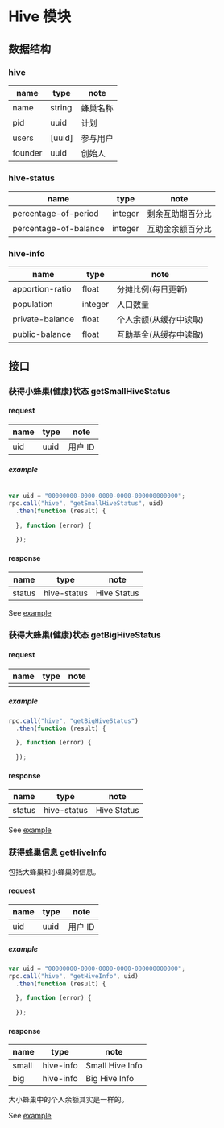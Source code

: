 # Hive 模块

## 数据结构

### hive

|name|type|note|
|----|----|----|
|name|string|蜂巢名称|
|pid|uuid|计划|
|users|[uuid]|参与用户|
|founder|uuid|创始人|

### hive-status

|name|type|note|
|----|----|----|
|percentage-of-period|integer|剩余互助期百分比|
|percentage-of-balance|integer|互助金余额百分比|

### hive-info

|name|type|note|
|----|----|----|
|apportion-ratio|float|分摊比例(每日更新)|
|population|integer|人口数量|
|private-balance|float|个人余额(从缓存中读取)|
|public-balance|float|互助基金(从缓存中读取)|

## 接口

### 获得小蜂巢(健康)状态 getSmallHiveStatus

#### request

|name|type|note|
|----|----|----|
|uid|uuid|用户 ID|

##### example

```javascript

var uid = "00000000-0000-0000-0000-000000000000";
rpc.call("hive", "getSmallHiveStatus", uid)
  .then(function (result) {

  }, function (error) {

  });
```

#### response

|name|type|note|
|----|----|----|
|status|hive-status|Hive Status|

See [example](../data/hive/getSmallHiveStatus.json)

### 获得大蜂巢(健康)状态 getBigHiveStatus

#### request

|name|type|note|
|----|----|----|
||||

##### example

```javascript
rpc.call("hive", "getBigHiveStatus")
  .then(function (result) {

  }, function (error) {

  });
```

#### response

|name|type|note|
|----|----|----|
|status|hive-status|Hive Status|

See [example](../data/hive/getBigHiveStatus.json)

### 获得蜂巢信息 getHiveInfo

包括大蜂巢和小蜂巢的信息。

#### request

|name|type|note|
|----|----|----|
|uid|uuid|用户 ID|

##### example

```javascript
var uid = "00000000-0000-0000-0000-000000000000";
rpc.call("hive", "getHiveInfo", uid)
  .then(function (result) {

  }, function (error) {

  });
```

#### response

|name|type|note|
|----|----|----|
|small|hive-info|Small Hive Info|
|big|hive-info|Big Hive Info|

大小蜂巢中的个人余额其实是一样的。

See [example](../data/hive/getHiveInfo.json)
